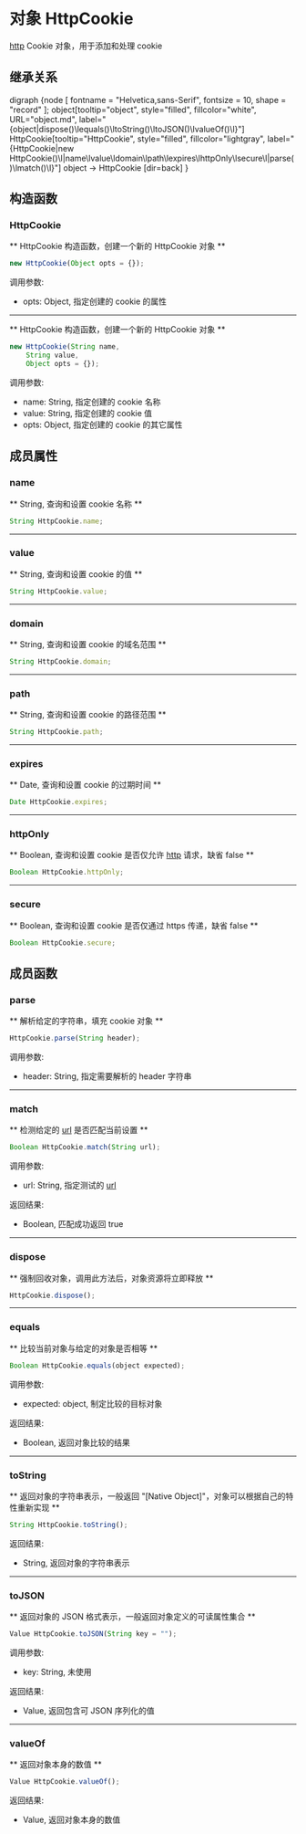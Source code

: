 # 对象 HttpCookie
[http](../../module/ifs/http.md) Cookie 对象，用于添加和处理 cookie

## 继承关系
<dot>digraph {node [ fontname = "Helvetica,sans-Serif", fontsize = 10, shape = "record" ];
object[tooltip="object", style="filled", fillcolor="white", URL="object.md", label="{object|dispose()\lequals()\ltoString()\ltoJSON()\lvalueOf()\l}"]
HttpCookie[tooltip="HttpCookie", style="filled", fillcolor="lightgray", label="{HttpCookie|new HttpCookie()\l|name\lvalue\ldomain\lpath\lexpires\lhttpOnly\lsecure\l|parse()\lmatch()\l}"]
object -> HttpCookie [dir=back]
}</dot>

## 构造函数
        
### HttpCookie
** HttpCookie 构造函数，创建一个新的 HttpCookie 对象 **

```JavaScript
new HttpCookie(Object opts = {});
```

调用参数:
* opts: Object, 指定创建的 cookie 的属性

--------------------------
** HttpCookie 构造函数，创建一个新的 HttpCookie 对象 **

```JavaScript
new HttpCookie(String name,
    String value,
    Object opts = {});
```

调用参数:
* name: String, 指定创建的 cookie 名称
* value: String, 指定创建的 cookie 值
* opts: Object, 指定创建的 cookie 的其它属性

## 成员属性
        
### name
** String, 查询和设置 cookie 名称 **

```JavaScript
String HttpCookie.name;
```

--------------------------
### value
** String, 查询和设置 cookie 的值 **

```JavaScript
String HttpCookie.value;
```

--------------------------
### domain
** String, 查询和设置 cookie 的域名范围 **

```JavaScript
String HttpCookie.domain;
```

--------------------------
### path
** String, 查询和设置 cookie 的路径范围 **

```JavaScript
String HttpCookie.path;
```

--------------------------
### expires
** Date, 查询和设置 cookie 的过期时间 **

```JavaScript
Date HttpCookie.expires;
```

--------------------------
### httpOnly
** Boolean, 查询和设置 cookie 是否仅允许 [http](../../module/ifs/http.md) 请求，缺省 false **

```JavaScript
Boolean HttpCookie.httpOnly;
```

--------------------------
### secure
** Boolean, 查询和设置 cookie 是否仅通过 https 传递，缺省 false **

```JavaScript
Boolean HttpCookie.secure;
```

## 成员函数
        
### parse
** 解析给定的字符串，填充 cookie 对象 **

```JavaScript
HttpCookie.parse(String header);
```

调用参数:
* header: String, 指定需要解析的 header 字符串

--------------------------
### match
** 检测给定的 [url](../../module/ifs/url.md) 是否匹配当前设置 **

```JavaScript
Boolean HttpCookie.match(String url);
```

调用参数:
* url: String, 指定测试的 [url](../../module/ifs/url.md)

返回结果:
* Boolean, 匹配成功返回 true

--------------------------
### dispose
** 强制回收对象，调用此方法后，对象资源将立即释放 **

```JavaScript
HttpCookie.dispose();
```

--------------------------
### equals
** 比较当前对象与给定的对象是否相等 **

```JavaScript
Boolean HttpCookie.equals(object expected);
```

调用参数:
* expected: object, 制定比较的目标对象

返回结果:
* Boolean, 返回对象比较的结果

--------------------------
### toString
** 返回对象的字符串表示，一般返回 "[Native Object]"，对象可以根据自己的特性重新实现 **

```JavaScript
String HttpCookie.toString();
```

返回结果:
* String, 返回对象的字符串表示

--------------------------
### toJSON
** 返回对象的 JSON 格式表示，一般返回对象定义的可读属性集合 **

```JavaScript
Value HttpCookie.toJSON(String key = "");
```

调用参数:
* key: String, 未使用

返回结果:
* Value, 返回包含可 JSON 序列化的值

--------------------------
### valueOf
** 返回对象本身的数值 **

```JavaScript
Value HttpCookie.valueOf();
```

返回结果:
* Value, 返回对象本身的数值

